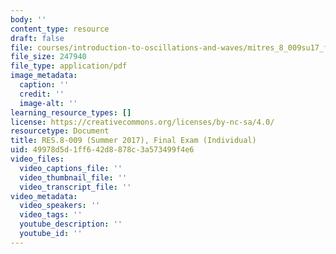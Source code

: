 ```yaml
---
body: ''
content_type: resource
draft: false
file: courses/introduction-to-oscillations-and-waves/mitres_8_009su17_final_ind.pdf
file_size: 247940
file_type: application/pdf
image_metadata:
  caption: ''
  credit: ''
  image-alt: ''
learning_resource_types: []
license: https://creativecommons.org/licenses/by-nc-sa/4.0/
resourcetype: Document
title: RES.8-009 (Summer 2017), Final Exam (Individual)
uid: 49978d5d-1ff6-42d8-878c-3a573499f4e6
video_files:
  video_captions_file: ''
  video_thumbnail_file: ''
  video_transcript_file: ''
video_metadata:
  video_speakers: ''
  video_tags: ''
  youtube_description: ''
  youtube_id: ''
---
```

